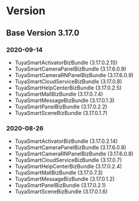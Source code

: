 # Version

## Base Version 3.17.0

### 2020-09-14

- TuyaSmartActivatorBizBundle (3.17.0.2.15)
- TuyaSmartCameraPanelBizBundle (3.17.6.0.9)
- TuyaSmartCameraRNPanelBizBundle (3.17.6.0.9)
- TuyaSmartCloudServiceBizBundle (3.17.0.8)
- TuyaSmartHelpCenterBizBundle (3.17.0.2.5)
- TuyaSmartMallBizBundle (3.17.0.7.4)
- TuyaSmartMessageBizBundle (3.17.0.1.3)
- TuyaSmartPanelBizBundle (3.17.0.2.2)
- TuyaSmartSceneBizBundle (3.17.0.1.7)

### 2020-08-26

- TuyaSmartActivatorBizBundle (3.17.0.2.14)
- TuyaSmartCameraPanelBizBundle (3.17.6.0.8)
- TuyaSmartCameraRNPanelBizBundle (3.17.6.0.8)
- TuyaSmartCloudServiceBizBundle (3.17.0.7)
- TuyaSmartHelpCenterBizBundle (3.17.0.2.4)
- TuyaSmartMallBizBundle (3.17.0.7.3)
- TuyaSmartMessageBizBundle (3.17.0.1.2)
- TuyaSmartPanelBizBundle (3.17.0.2.1)
- TuyaSmartSceneBizBundle (3.17.0.1.6)

